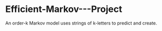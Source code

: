# Efficient-Markov---Project
An order-k Markov model uses strings of k-letters to predict and create. 
